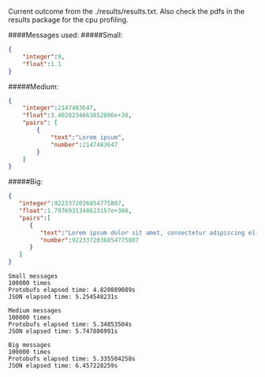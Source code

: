 Current outcome from the ./results/results.txt. Also check the pdfs in the results package for the cpu profiling.

####Messages used:
#####Small:
```json
{
    "integer":9,
    "float":1.1
}
```

#####Medium:
```json
{
    "integer":2147483647,
    "float":3.4028234663852886e+38,
    "pairs": [
        {
            "text":"Lorem ipsum",
            "number":2147483647
        }
    ]
}
```

#####Big:
```json
{  
   "integer":9223372036854775807,
   "float":1.7976931348623157e+308,
   "pairs":[  
      {  
         "text":"Lorem ipsum dolor sit amet, consectetur adipiscing elit, sed do eiusmod tempor incididunt ut labore et dolore magna aliqua. Ut enim ad minim veniam, quis nostrud exercitation ullamco laboris nisi ut aliquip ex ea commodo consequat. Duis aute irure dolor in reprehenderit in voluptate velit esse cillum dolore eu fugiat nulla pariatur. Excepteur sint occaecat cupidatat non proident, sunt in culpa qui officia deserunt mollit anim id est laborum.",
         "number":9223372036854775807
      }
   ]
}
```


```
Small messages
100000 times
Protobufs elapsed time: 4.820889089s
JSON elapsed time: 5.254548231s

Medium messages
100000 times
Protobufs elapsed time: 5.34853504s
JSON elapsed time: 5.747886991s

Big messages
100000 times
Protobufs elapsed time: 5.335504258s
JSON elapsed time: 6.457228259s
```